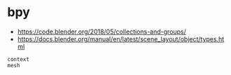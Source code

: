 # bpy

* <https://code.blender.org/2018/05/collections-and-groups/>
* <https://docs.blender.org/manual/en/latest/scene_layout/object/types.html>

```{toctree}
context
mesh
```
